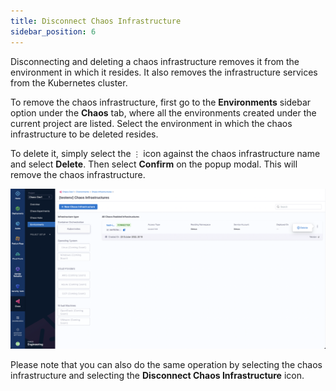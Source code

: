 ```yaml
---
title: Disconnect Chaos Infrastructure
sidebar_position: 6
---
```


Disconnecting and deleting a chaos infrastructure removes it from the environment in which it resides. It also removes the infrastructure services from the Kubernetes cluster.

To remove the chaos infrastructure, first go to the **Environments** sidebar option under the **Chaos** tab, where all the environments created under the current project are listed. Select the environment in which the chaos infrastructure to be deleted resides.

To delete it, simply select the `⋮` icon against the chaos infrastructure name and select **Delete**. Then select **Confirm** on the popup modal. This will remove the chaos infrastructure.

![Delete Chaos Infra](./static/disconnect-chaos-infrastructure/delete-chaos-infra-short.png)

Please note that you can also do the same operation by selecting the chaos infrastructure and selecting the **Disconnect Chaos Infrastructure** icon.
